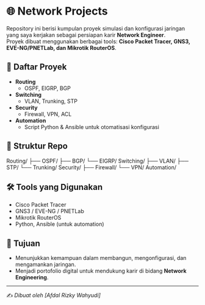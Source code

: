 # 🌐 Network Projects

Repository ini berisi kumpulan proyek simulasi dan konfigurasi jaringan yang saya kerjakan sebagai persiapan karir **Network Engineer**.  
Proyek dibuat menggunakan berbagai tools: **Cisco Packet Tracer, GNS3, EVE-NG/PNETLab, dan Mikrotik RouterOS**.  

## 📌 Daftar Proyek
- **Routing**
  - OSPF, EIGRP, BGP
- **Switching**
  - VLAN, Trunking, STP
- **Security**
  - Firewall, VPN, ACL
- **Automation**
  - Script Python & Ansible untuk otomatisasi konfigurasi

## 📂 Struktur Repo
Routing/
├── OSPF/
├── BGP/
└── EIGRP/
Switching/
├── VLAN/
├── STP/
└── Trunking/
Security/
├── Firewall/
└── VPN/
Automation/

## 🛠️ Tools yang Digunakan
- Cisco Packet Tracer  
- GNS3 / EVE-NG / PNETLab  
- Mikrotik RouterOS  
- Python, Ansible (untuk automation)

## 🎯 Tujuan
- Menunjukkan kemampuan dalam membangun, mengonfigurasi, dan mengamankan jaringan.  
- Menjadi portofolio digital untuk mendukung karir di bidang **Network Engineering**.  

---
✍️ *Dibuat oleh [Afdal Rizky Wahyudi]*
